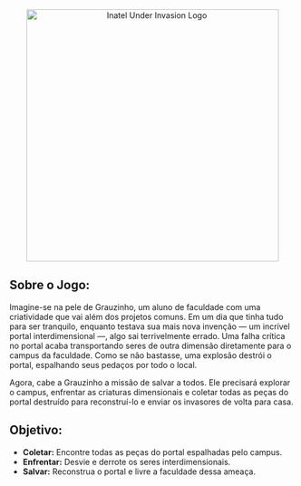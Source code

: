 <div align="center">
  <img width="445" alt="Inatel Under Invasion Logo" src="https://github.com/user-attachments/assets/e21ca985-6e7c-4fad-86d9-819be2ead5ea" />
</div>

## Sobre o Jogo:

Imagine-se na pele de Grauzinho, um aluno de faculdade com uma criatividade que vai além dos projetos comuns. Em um dia que tinha tudo para ser tranquilo, enquanto testava sua mais nova invenção — um incrível portal interdimensional —, algo sai terrivelmente errado. Uma falha crítica no portal acaba transportando seres de outra dimensão diretamente para o campus da faculdade. Como se não bastasse, uma explosão destrói o portal, espalhando seus pedaços por todo o local.

Agora, cabe a Grauzinho a missão de salvar a todos. Ele precisará explorar o campus, enfrentar as criaturas dimensionais e coletar todas as peças do portal destruído para reconstruí-lo e enviar os invasores de volta para casa.

## Objetivo:

- **Coletar:** Encontre todas as peças do portal espalhadas pelo campus.
- **Enfrentar:** Desvie e derrote os seres interdimensionais.
- **Salvar:** Reconstrua o portal e livre a faculdade dessa ameaça.
